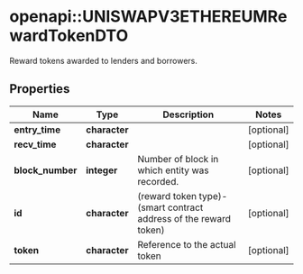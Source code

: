 # openapi::UNISWAPV3ETHEREUMRewardTokenDTO

Reward tokens awarded to lenders and borrowers.

## Properties
Name | Type | Description | Notes
------------ | ------------- | ------------- | -------------
**entry_time** | **character** |  | [optional] 
**recv_time** | **character** |  | [optional] 
**block_number** | **integer** | Number of block in which entity was recorded. | [optional] 
**id** | **character** | (reward token type)-(smart contract address of the reward token) | [optional] 
**token** | **character** | Reference to the actual token | [optional] 


